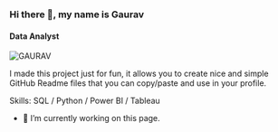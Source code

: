 ### Hi there 👋, my name is Gaurav
#### Data Analyst
![GAURAV](https://github.com/Gauravonthemixx/Gauravonthemixx/assets/91785440/07bfa63b-3b9f-4e62-b913-29c086594b20)


I made this project just for fun, it allows you to create nice and simple GitHub Readme files that you can copy/paste and use in your profile.

Skills: SQL / Python / Power BI / Tableau

- 🔭 I’m currently working on this page. 





